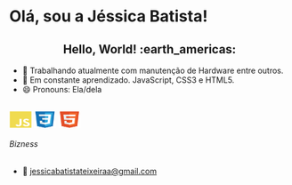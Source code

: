 <h1>Olá, sou a Jéssica Batista!</h1>
<h2 align="center">Hello, World! :earth_americas:</h2>




- 🔭  Trabalhando atualmente com manutenção de Hardware entre outros.
- 🌱  Em constante aprendizado. JavaScript, CSS3 e HTML5.
- 😄 Pronouns: Ela/dela

 <div style="display: inline_block"><br>
 <img align="center" alt="Jehs-Js" height="30" width="40" src="https://raw.githubusercontent.com/devicons/devicon/master/icons/javascript/javascript-plain.svg">
 <img align="center" alt="Jehs-CSS" height="30" width="40" src="https://raw.githubusercontent.com/devicons/devicon/master/icons/css3/css3-original.svg">
 <img align="center" alt="Jehs-HTML" height="30" width="40" src="https://raw.githubusercontent.com/devicons/devicon/master/icons/html5/html5-original.svg">
 
 </div>
 
 ###### Bizness

- :email: jessicabatistateixeiraa@gmail.com

 

 
 
 
